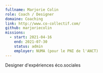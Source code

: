 ```yaml
---
fullname: Marjorie Colin
role: Coach / Designer
domaine: Coaching
link: http://www.co-collectif.com/
github: marjoriecolin
missions:
  - start: 2021-04-16
    end: 2021-07-30
    status: admin
    employer: NUMA (pour le PNI de l'ANCT)
---
```


Designer d'expériences éco.sociales
